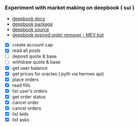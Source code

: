 ### Experiment with market making on deepbook ( sui )

- [deepbook docs](https://docs.sui-deepbook.com/)
- [deepbook package](https://suiscan.xyz/mainnet/object/0x000000000000000000000000000000000000000000000000000000000000dee9)
- [deepbook source](https://github.com/MystenLabs/sui/tree/94817f787a6b6b2c33a9cdf2d94397a2d9022504/crates/sui-framework/packages/deepbook/sources)
- [deepbook expired order remover - MEV bot](https://github.com/MystenLabs/sui/tree/main/examples/mev_bot)


 - [x] create account cap
 - [x] read all pools
 - [ ] deposit quote & base
 - [ ] withdraw quote & base
 - [x] get user balance
 - [x] get prices for oracles ( pyth via hermes api)
 - [x] place orders
 - [x] read fills
 - [x] list user's orders
 - [x] get order status
 - [x] cancel order
 - [x] cancel orders
 - [x] list bids
 - [x] list asks

